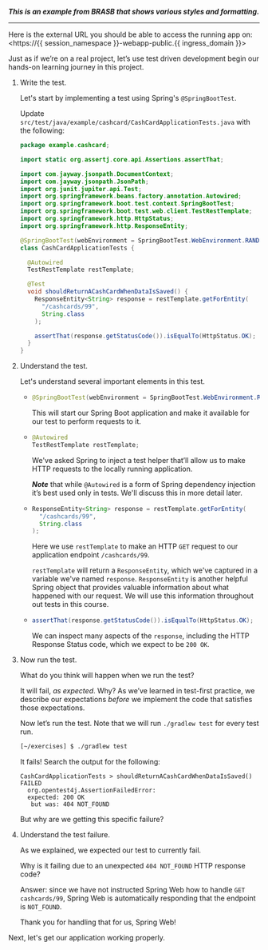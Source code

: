 **_This is an example from BRASB that shows various styles and formatting._**

---

Here is the external URL you should be able to access the running app on:
<https://{{ session_namespace }}-webapp-public.{{ ingress_domain }}>

Just as if we’re on a real project, let’s use test driven development begin our hands-on learning journey in this project.

1. Write the test.

   Let's start by implementing a test using Spring's `@SpringBootTest`.

   Update `src/test/java/example/cashcard/CashCardApplicationTests.java` with the following:

   ```java
   package example.cashcard;

   import static org.assertj.core.api.Assertions.assertThat;

   import com.jayway.jsonpath.DocumentContext;
   import com.jayway.jsonpath.JsonPath;
   import org.junit.jupiter.api.Test;
   import org.springframework.beans.factory.annotation.Autowired;
   import org.springframework.boot.test.context.SpringBootTest;
   import org.springframework.boot.test.web.client.TestRestTemplate;
   import org.springframework.http.HttpStatus;
   import org.springframework.http.ResponseEntity;

   @SpringBootTest(webEnvironment = SpringBootTest.WebEnvironment.RANDOM_PORT)
   class CashCardApplicationTests {

     @Autowired
     TestRestTemplate restTemplate;

     @Test
     void shouldReturnACashCardWhenDataIsSaved() {
       ResponseEntity<String> response = restTemplate.getForEntity(
         "/cashcards/99",
         String.class
       );

       assertThat(response.getStatusCode()).isEqualTo(HttpStatus.OK);
     }
   }

   ```

2. Understand the test.

   Let's understand several important elements in this test.

   - ```java
     @SpringBootTest(webEnvironment = SpringBootTest.WebEnvironment.RANDOM_PORT)
     ```

     This will start our Spring Boot application and make it available for our test to perform requests to it.

   - ```java
     @Autowired
     TestRestTemplate restTemplate;

     ```

     We've asked Spring to inject a test helper that’ll allow us to make HTTP requests to the locally running application.

     **_Note_** that while `@Autowired` is a form of Spring dependency injection it’s best used only in tests. We'll discuss this in more detail later.

   - ```java
     ResponseEntity<String> response = restTemplate.getForEntity(
       "/cashcards/99",
       String.class
     );

     ```

     Here we use `restTemplate` to make an HTTP `GET` request to our application endpoint `/cashcards/99`.

     `restTemplate` will return a `ResponseEntity`, which we've captured in a variable we've named `response`. `ResponseEntity` is another helpful Spring object that provides valuable information about what happened with our request. We will use this information throughout out tests in this course.

   - ```java
     assertThat(response.getStatusCode()).isEqualTo(HttpStatus.OK);
     ```

     We can inspect many aspects of the `response`, including the HTTP Response Status code, which we expect to be `200 OK`.

3. Now run the test.

   What do you think will happen when we run the test?

   It will fail, _as expected_. Why? As we’ve learned in test-first practice, we describe our expectations _before_ we implement the code that satisfies those expectations.

   Now let’s run the test. Note that we will run `./gradlew test` for every test run.

   ```bash
   [~/exercises] $ ./gradlew test
   ```

   It fails! Search the output for the following:

   ```log
   CashCardApplicationTests > shouldReturnACashCardWhenDataIsSaved() FAILED
     org.opentest4j.AssertionFailedError:
     expected: 200 OK
      but was: 404 NOT_FOUND
   ```

   But why are we getting this specific failure?

4. Understand the test failure.

   As we explained, we expected our test to currently fail.

   Why is it failing due to an unexpected `404 NOT_FOUND` HTTP response code?

   Answer: since we have not instructed Spring Web how to handle `GET cashcards/99`, Spring Web is automatically responding that the endpoint is `NOT_FOUND`.

   Thank you for handling that for us, Spring Web!

Next, let's get our application working properly.
